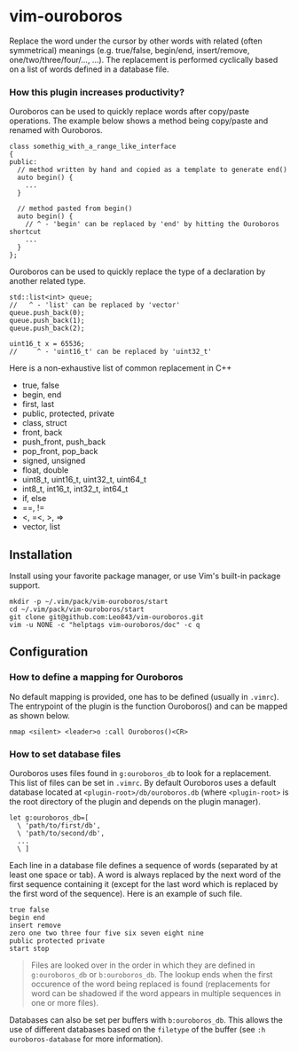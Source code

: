 # vim-ouroboros

Replace the word under the cursor by other words with related (often
symmetrical) meanings (e.g. true/false, begin/end, insert/remove,
one/two/three/four/..., ...). The replacement is performed cyclically based on a
list of words defined in a database file.

### How this plugin increases productivity?

Ouroboros can be used to quickly replace words after copy/paste operations. The
example below shows a method being copy/paste and renamed with Ouroboros.

```
class somethig_with_a_range_like_interface
{
public:
  // method written by hand and copied as a template to generate end()
  auto begin() {
    ...
  }

  // method pasted from begin()
  auto begin() {
    // ^ - 'begin' can be replaced by 'end' by hitting the Ouroboros shortcut
    ...
  }
};
```

Ouroboros can be used to quickly replace the type of a declaration by another
related type.

```
std::list<int> queue;
//   ^ - 'list' can be replaced by 'vector'
queue.push_back(0);
queue.push_back(1);
queue.push_back(2);
```

```
uint16_t x = 65536;
//     ^ - 'uint16_t' can be replaced by 'uint32_t'
```

Here is a non-exhaustive list of common replacement in C++
- true, false
- begin, end
- first, last
- public, protected, private
- class, struct
- front, back
- push_front, push_back
- pop_front, pop_back
- signed, unsigned
- float, double
- uint8_t, uint16_t, uint32_t, uint64_t
- int8_t, int16_t, int32_t, int64_t
- if, else
- ==, !=
- <, =<, >, =>
- vector, list

## Installation

Install using your favorite package manager, or use Vim's built-in package
support.

```
mkdir -p ~/.vim/pack/vim-ouroboros/start
cd ~/.vim/pack/vim-ouroboros/start
git clone git@github.com:Leo843/vim-ouroboros.git
vim -u NONE -c "helptags vim-ouroboros/doc" -c q
```

## Configuration

### How to define a mapping for Ouroboros

No default mapping is provided, one has to be defined (usually in `.vimrc`).
The entrypoint of the plugin is the function Ouroboros() and can be mapped as
shown below.

```
nmap <silent> <leader>o :call Ouroboros()<CR>
```

### How to set database files

Ouroboros uses files found in `g:ouroboros_db` to look for a replacement. This
list of files can be set in `.vimrc`. By default Ouroboros uses a default
database located at `<plugin-root>/db/ouroboros.db` (where `<plugin-root>` is
the root directory of the plugin and depends on the plugin manager).

```
let g:ouroboros_db=[
  \ 'path/to/first/db',
  \ 'path/to/second/db',
  ...
  \ ]
```

Each line in a database file defines a sequence of words (separated by at least
one space or tab). A word is always replaced by the next word of the first
sequence containing it (except for the last word which is replaced by the first
word of the sequence). Here is an example of such file.

```
true false
begin end
insert remove
zero one two three four five six seven eight nine
public protected private
start stop
```

> Files are looked over in the order in which they are defined in
> `g:ouroboros_db` or `b:ouroboros_db`. The lookup ends when the first occurence
> of the word being replaced is found (replacements for word can be shadowed if
> the word appears in multiple sequences in one or more files).

Databases can also be set per buffers with `b:ouroboros_db`. This allows the use
of different databases based on the `filetype` of the buffer (see `:h
ouroboros-database` for more information).
